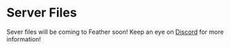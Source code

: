 # Server Files
Sever files will be coming to Feather soon! Keep an eye on [Discord](https://discord.gg/McB4eXxkqB) for more information!